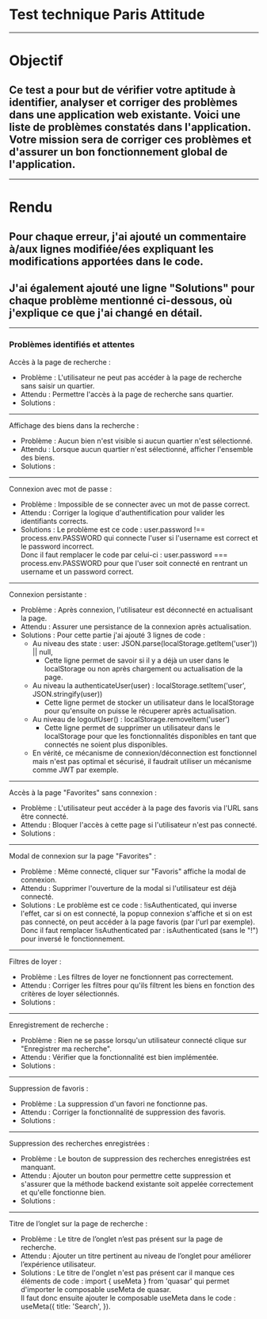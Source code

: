 # Test technique Paris Attitude

-------------------------------------------------------------------------------------------------------------------------------------------

# Objectif

## Ce test a pour but de vérifier votre aptitude à identifier, analyser et corriger des problèmes dans une application web existante. Voici une liste de problèmes constatés dans l'application. Votre mission sera de corriger ces problèmes et d'assurer un bon fonctionnement global de l'application.

-------------------------------------------------------------------------------------------------------------------------------------------

# Rendu

## Pour chaque erreur, j'ai ajouté un commentaire à/aux lignes modifiée/ées expliquant les modifications apportées dans le code.
## J'ai également ajouté une ligne "Solutions" pour chaque problème mentionné ci-dessous, où j'explique ce que j'ai changé en détail.

-------------------------------------------------------------------------------------------------------------------------------------------

### Problèmes identifiés et attentes

Accès à la page de recherche :
- Problème : L'utilisateur ne peut pas accéder à la page de recherche sans saisir un quartier.
- Attendu : Permettre l'accès à la page de recherche sans quartier.
- Solutions : 

-------------------------------------------------------------------------------------------------------------------------------------------

Affichage des biens dans la recherche :
- Problème : Aucun bien n'est visible si aucun quartier n'est sélectionné.
- Attendu : Lorsque aucun quartier n'est sélectionné, afficher l'ensemble des biens.
- Solutions : 

-------------------------------------------------------------------------------------------------------------------------------------------

Connexion avec mot de passe :
- Problème : Impossible de se connecter avec un mot de passe correct.
- Attendu : Corriger la logique d'authentification pour valider les identifiants corrects.
- Solutions : Le problème est ce code : user.password !== process.env.PASSWORD qui connecte l'user si l'username est correct et le password incorrect.  
Donc il faut remplacer le code par celui-ci : user.password === process.env.PASSWORD pour que l'user soit connecté en rentrant un username et un password correct.

-------------------------------------------------------------------------------------------------------------------------------------------

Connexion persistante :
- Problème : Après connexion, l'utilisateur est déconnecté en actualisant la page.
- Attendu : Assurer une persistance de la connexion après actualisation.
- Solutions : Pour cette partie j'ai ajouté 3 lignes de code :
    - Au niveau des state : user: JSON.parse(localStorage.getItem('user')) || null, 
        - Cette ligne permet de savoir si il y a déjà un user dans le localStorage ou non après chargement ou actualisation de la page.
    - Au niveau la authenticateUser(user) : localStorage.setItem('user', JSON.stringify(user))
        - Cette ligne permet de stocker un utilisateur dans le localStorage pour qu'ensuite on puisse le récuperer après actualisation.
    - Au niveau de logoutUser() : localStorage.removeItem('user')
        - Cette ligne permet de supprimer un utilisateur dans le localStorage pour que les fonctionnalités disponibles en tant que connectés ne soient plus disponibles.
    - En vérité, ce mécanisme de connexion/déconnection est fonctionnel mais n'est pas optimal et sécurisé, il faudrait utiliser un mécanisme comme JWT par exemple.

-------------------------------------------------------------------------------------------------------------------------------------------

Accès à la page "Favorites" sans connexion :
- Problème : L'utilisateur peut accéder à la page des favoris via l'URL sans être connecté.
- Attendu : Bloquer l'accès à cette page si l'utilisateur n'est pas connecté.
- Solutions : 

-------------------------------------------------------------------------------------------------------------------------------------------

Modal de connexion sur la page "Favorites" :
- Problème : Même connecté, cliquer sur "Favoris" affiche la modal de connexion.
- Attendu : Supprimer l'ouverture de la modal si l'utilisateur est déjà connecté.
- Solutions : Le problème est ce code : !isAuthenticated, qui inverse l'effet, car si on est connecté, la popup connexion s'affiche et si on est pas connecté, on peut accéder à la page favoris (par l'url par exemple).  
Donc il faut remplacer !isAuthenticated par : isAuthenticated (sans le "!") pour inversé le fonctionnement.

-------------------------------------------------------------------------------------------------------------------------------------------

Filtres de loyer :
- Problème : Les filtres de loyer ne fonctionnent pas correctement.
- Attendu : Corriger les filtres pour qu'ils filtrent les biens en fonction des critères de loyer sélectionnés.
- Solutions : 

-------------------------------------------------------------------------------------------------------------------------------------------

Enregistrement de recherche :
- Problème : Rien ne se passe lorsqu'un utilisateur connecté clique sur "Enregistrer ma recherche".
- Attendu : Vérifier que la fonctionnalité est bien implémentée.
- Solutions : 

-------------------------------------------------------------------------------------------------------------------------------------------

Suppression de favoris :
- Problème : La suppression d'un favori ne fonctionne pas.
- Attendu : Corriger la fonctionnalité de suppression des favoris.
- Solutions : 

-------------------------------------------------------------------------------------------------------------------------------------------

Suppression des recherches enregistrées :
- Problème : Le bouton de suppression des recherches enregistrées est manquant.
- Attendu : Ajouter un bouton pour permettre cette suppression et s'assurer que la méthode backend existante soit appelée correctement et qu'elle fonctionne bien.
- Solutions : 

-------------------------------------------------------------------------------------------------------------------------------------------

Titre de l’onglet sur la page de recherche :
- Problème : Le titre de l’onglet n’est pas présent sur la page de recherche.
- Attendu : Ajouter un titre pertinent au niveau de l’onglet pour améliorer l’expérience utilisateur.
- Solutions : Le titre de l'onglet n'est pas présent car il manque ces éléments de code : import { useMeta } from 'quasar' qui permet d'importer le composable useMeta de quasar.  
Il faut donc ensuite ajouter le composable useMeta dans le code : useMeta({ title: 'Search', }).


